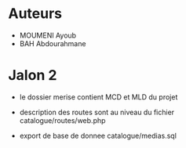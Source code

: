 # Auteurs
- MOUMENI Ayoub
- BAH Abdourahmane
# Jalon 2

* le dossier merise contient MCD et MLD du projet

* description des routes sont au niveau du fichier catalogue/routes/web.php

* export de base de donnee  catalogue/medias.sql